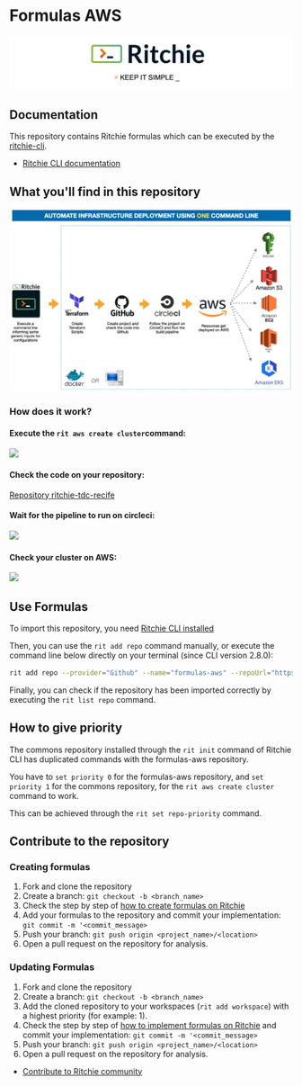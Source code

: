 # Formulas AWS

![Rit banner](/docs/img/ritchie-banner.png)

## Documentation

This repository contains Ritchie formulas which can be executed by the [ritchie-cli](https://github.com/ZupIT/ritchie-cli).

- [Ritchie CLI documentation](https://docs.ritchiecli.io)

## What you'll find in this repository

![Rit aws create cluster](/docs/img/rit-aws-create-cluster.jpg)

### How does it work?

#### Execute the `rit aws create cluster`command:
![](https://user-images.githubusercontent.com/22433243/115786294-f96ca180-a396-11eb-8fe5-227e1c2448c9.png)

#### Check the code on your repository:

[Repository ritchie-tdc-recife](https://github.com/GuillaumeFalourd/ritchie-tdc-recife/tree/qa)

#### Wait for the pipeline to run on circleci:
![](https://user-images.githubusercontent.com/22433243/115786320-05586380-a397-11eb-8824-f4862326ee00.png)

#### Check your cluster on AWS:
![](https://user-images.githubusercontent.com/22433243/115786346-11442580-a397-11eb-9288-f48ddc6a7473.png)


## Use Formulas

To import this repository, you need [Ritchie CLI installed](https://docs.ritchiecli.io/getting-started/installation)

Then, you can use the `rit add repo` command manually, or execute the command line below directly on your terminal (since CLI version 2.8.0):

```bash
rit add repo --provider="Github" --name="formulas-aws" --repoUrl="https://github.com/GuillaumeFalourd/formulas-aws" --priority=1
```

Finally, you can check if the repository has been imported correctly by executing the `rit list repo` command.

## How to give priority

The commons repository installed through the `rit init` command of Ritchie CLI has duplicated commands with the formulas-aws repository.

You have to `set priority 0` for the formulas-aws repository, and `set priority 1` for the commons repository, for the `rit aws create cluster` command to work.

This can be achieved through the `rit set repo-priority` command.

## Contribute to the repository

### Creating formulas

1. Fork and clone the repository
2. Create a branch: `git checkout -b <branch_name>`
3. Check the step by step of [how to create formulas on Ritchie](https://docs.ritchiecli.io/tutorials/formulas/how-to-create-formulas)
4. Add your formulas to the repository
and commit your implementation: `git commit -m '<commit_message>`
5. Push your branch: `git push origin <project_name>/<location>`
6. Open a pull request on the repository for analysis.

### Updating Formulas

1. Fork and clone the repository
2. Create a branch: `git checkout -b <branch_name>`
3. Add the cloned repository to your workspaces (`rit add workspace`) with a highest priority (for example: 1).
4. Check the step by step of [how to implement formulas on Ritchie](https://docs.ritchiecli.io/tutorials/formulas/how-to-implement-a-formula)
and commit your implementation: `git commit -m '<commit_message>`
5. Push your branch: `git push origin <project_name>/<location>`
6. Open a pull request on the repository for analysis.

- [Contribute to Ritchie community](https://github.com/ZupIT/ritchie-formulas/blob/master/CONTRIBUTING.md)

